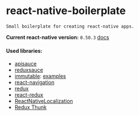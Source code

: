 # react-native-boilerplate
``` 
Small boilerplate for creating react-native apps.
```

**Current react-native version:** `0.50.3` [docs](https://facebook.github.io/react-native/docs/getting-started.html)

#### Used libraries:
- [apisauce](https://github.com/infinitered/apisauce)
- [reduxsauce](https://github.com/infinitered/reduxsauce)
- [immutable](https://facebook.github.io/immutable-js/docs/#/): [examples](https://github.com/facebook/immutable-js/)
- [react-navigation](https://reactnavigation.org/docs/)
- [redux](http://redux.js.org/docs/introduction/)
- [react-redux](https://github.com/reactjs/react-redux/blob/master/docs/api.md#api)
- [ReactNativeLocalization](https://github.com/stefalda/ReactNativeLocalization)
- [Redux Thunk](https://github.com/gaearon/redux-thunk)